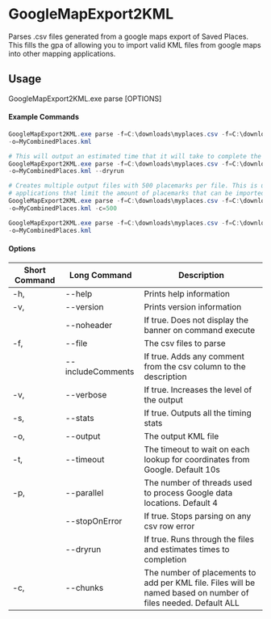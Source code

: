 # GoogleMapExport2KML

Parses .csv files generated from a google maps export of Saved Places. This fills the gpa of allowing you to import valid KML files from google maps into other mapping applications.

## Usage


GoogleMapExport2KML.exe parse [OPTIONS]

#### Example Commands

```powershell
GoogleMapExport2KML.exe parse -f=C:\downloads\myplaces.csv -f=C:\downloads\myfavoriteplaces.csv
-o=MyCombinedPlaces.kml
```

```powershell
# This will output an estimated time that it will take to complete the conversion
GoogleMapExport2KML.exe parse -f=C:\downloads\myplaces.csv -f=C:\downloads\myfavoriteplaces.csv
-o=MyCombinedPlaces.kml --dryrun
```

```powershell
# Creates multiple output files with 500 placemarks per file. This is useful for mapping
# applications that limit the amount of placemarks that can be imported at 1 time
GoogleMapExport2KML.exe parse -f=C:\downloads\myplaces.csv -f=C:\downloads\myfavoriteplaces.csv
-o=MyCombinedPlaces.kml -c=500
```

```powershell
GoogleMapExport2KML.exe parse -f=C:\downloads\myplaces.csv -f=C:\downloads\myfavoriteplaces.csv
-o=MyCombinedPlaces.kml
```

#### Options

| Short Command | Long Command      | Description                                                                                                    |
| ------------- | ----------------- | -------------------------------------------------------------------------------------------------------------- |
| -h,           | --help            | Prints help information                                                                                        |
| -v,           | --version         | Prints version information                                                                                     |
|               | --noheader        | If true. Does not display the banner on command execute                                                        |
| -f,           | --file            | The csv files to parse                                                                                         |
|               | --includeComments | If true. Adds any comment from the csv column to the description                                               |
| -v,           | --verbose         | If true. Increases the level of the output                                                                     |
| -s,           | --stats           | If true. Outputs all the timing stats                                                                          |
| -o,           | --output          | The output KML file                                                                                            |
| -t,           | --timeout         | The timeout to wait on each lookup for coordinates from Google. Default 10s                                    |
| -p,           | --parallel        | The number of threads used to process Google data locations. Default 4                                         |
|               | --stopOnError     | If true. Stops parsing on any csv row error                                                                    |
|               | --dryrun          | If true. Runs through the files and estimates times to completion                                              |
| -c,           | --chunks          | The number of placements to add per KML file. Files will be named based on number of files needed. Default ALL |

